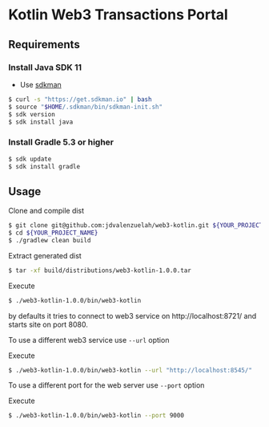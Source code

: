 # Kotlin Web3 Transactions Portal


## Requirements
### Install Java SDK 11
- Use [sdkman](http://sdkman.io/)
```sh
$ curl -s "https://get.sdkman.io" | bash
$ source "$HOME/.sdkman/bin/sdkman-init.sh"
$ sdk version
$ sdk install java
```

### Install Gradle 5.3 or higher
```sh
$ sdk update
$ sdk install gradle
```

## Usage
Clone and compile dist
```sh
$ git clone git@github.com:jdvalenzuelah/web3-kotlin.git ${YOUR_PROJECT_NAME}
$ cd ${YOUR_PROJECT_NAME}
$ ./gradlew clean build
```

Extract generated dist
```sh
$ tar -xf build/distributions/web3-kotlin-1.0.0.tar
```

Execute
```sh
$ ./web3-kotlin-1.0.0/bin/web3-kotlin
```
by defaults it tries to connect to web3 service on http://localhost:8721/ and starts site on port 8080.

To use a different web3 service use `--url` option 

Execute
```sh
$ ./web3-kotlin-1.0.0/bin/web3-kotlin --url "http://localhost:8545/"
```

To use a different port for the web server use `--port` option

Execute
```sh
$ ./web3-kotlin-1.0.0/bin/web3-kotlin --port 9000
```
